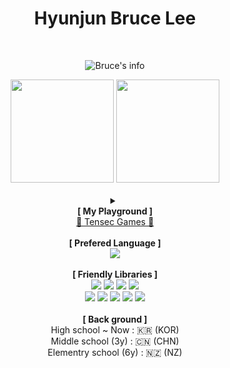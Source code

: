 <div align="center">

# Hyunjun Bruce Lee



<br>

![Bruce's info](https://github-profile-summary-cards.vercel.app/api/cards/profile-details?username=Hyunjun-Bruce-Lee&theme=dark)

<div align = center>
    <img height = 165 src="https://github-readme-stats.vercel.app/api/top-langs/?username=Hyunjun-Bruce-Lee&layout=compact&theme=dark", float = left>
	  <img height = 165 src = "https://github-readme-stats.vercel.app/api?username=Hyunjun-Bruce-Lee&show_icons=true&theme=dark"float = right>
</div>


<br>

<details align = center>
  <summary>
    <div>
    <b> [ My Playground ]</b>
    <br>
    <A href="https://www.tensecgames.com/" target = "blank">🎡 Tensec Games 🎢</A>
    </div>
  </summary>
  <br>
  <b>On AWS lightsail</b> with 
  <b><A href="https://github.com/syg0203">syg0203</A></b>
  <br>
  neural network based tests for fun, see used models 
  <A href="https://github.com/Hyunjun-Bruce-Lee/TenProject">here</A>
</details>
<br>

<div align = center>
  <b>[ Prefered Language ]</b><br>
  <img src="https://img.shields.io/badge/Python-3776AB?style=flat-square&logo=python&logoColor=white">
  <br><br>
  <b>[ Friendly Libraries ]</b><br>
  <img src="https://img.shields.io/badge/TensorFlow-%23FF6F00.svg?style=flat-square&logo=TensorFlow&logoColor=white">
  <img src ="https://img.shields.io/badge/Keras-%23D00000.svg?style=flat-square&logo=Keras&logoColor=white">
  <img src="https://img.shields.io/badge/PyTorch-%23EE4C2C.svg?style=flat-square&logo=PyTorch&logoColor=white">
  <img src="https://img.shields.io/badge/scikit--learn-%23F7931E.svg?style=flat-square&logo=scikit-learn&logoColor=white"><br>
  <img src="https://img.shields.io/badge/pandas-%23150458.svg?style=flat-square&logo=pandas&logoColor=white">
  <img src="https://img.shields.io/badge/numpy-%23013243.svg?style=flat-square&logo=numpy&logoColor=white">
  <img src="https://img.shields.io/badge/Plotly-%233F4F75.svg?style=flat-square&logo=plotly&logoColor=white">
  <img src="https://img.shields.io/badge/FastAPI-005571?style=flat-square&logo=fastapi">
  <img src="https://img.shields.io/badge/mlflow-%23d9ead3.svg?style=flat-square&logo=numpy&logoColor=blue">
</div>


<br>

<div align = center>
  <b> [ Back ground ] </b> <br>
  High school ~ Now : 🇰🇷 (KOR) <br>
  Middle school (3y) : 🇨🇳 (CHN) <br>
  Elementry school (6y) : 🇳🇿 (NZ)
</div>
<br>

</details>
